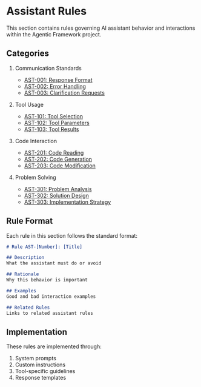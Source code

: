 # Assistant Rules

This section contains rules governing AI assistant behavior and interactions within the Agentic Framework project.

## Categories

1. Communication Standards
   - [AST-001: Response Format](communication/format.md)
   - [AST-002: Error Handling](communication/errors.md)
   - [AST-003: Clarification Requests](communication/clarification.md)

2. Tool Usage
   - [AST-101: Tool Selection](tools/selection.md)
   - [AST-102: Tool Parameters](tools/parameters.md)
   - [AST-103: Tool Results](tools/results.md)

3. Code Interaction
   - [AST-201: Code Reading](code/reading.md)
   - [AST-202: Code Generation](code/generation.md)
   - [AST-203: Code Modification](code/modification.md)

4. Problem Solving
   - [AST-301: Problem Analysis](solving/analysis.md)
   - [AST-302: Solution Design](solving/design.md)
   - [AST-303: Implementation Strategy](solving/implementation.md)

## Rule Format

Each rule in this section follows the standard format:

```markdown
# Rule AST-[Number]: [Title]

## Description
What the assistant must do or avoid

## Rationale
Why this behavior is important

## Examples
Good and bad interaction examples

## Related Rules
Links to related assistant rules
```

## Implementation

These rules are implemented through:
1. System prompts
2. Custom instructions
3. Tool-specific guidelines
4. Response templates 